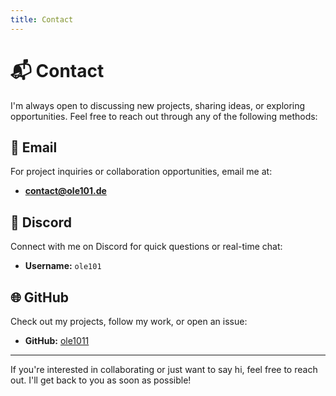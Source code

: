 ```yaml
---
title: Contact
---
```


# 📬 Contact

I'm always open to discussing new projects, sharing ideas, or exploring opportunities. Feel free to reach out through any of the following methods:

## 📧 Email
For project inquiries or collaboration opportunities, email me at:
- **contact@ole101.de**

## 💬 Discord
Connect with me on Discord for quick questions or real-time chat:
- **Username:** `ole101`

## 🌐 GitHub
Check out my projects, follow my work, or open an issue:
- **GitHub:** [ole1011](https://github.com/ole1011)

---

If you're interested in collaborating or just want to say hi, feel free to reach out. I'll get back to you as soon as possible!
